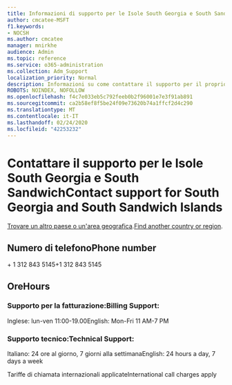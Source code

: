 ```yaml
---
title: Informazioni di supporto per le Isole South Georgia e South Sandwich
author: cmcatee-MSFT
f1.keywords:
- NOCSH
ms.author: cmcatee
manager: mnirkhe
audience: Admin
ms.topic: reference
ms.service: o365-administration
ms.collection: Adm_Support
localization_priority: Normal
description: Informazioni su come contattare il supporto per il proprio paese o area geografica.
ROBOTS: NOINDEX, NOFOLLOW
ms.openlocfilehash: f4c7e033eb5c792feeb0b2f96001e7e3f91ab891
ms.sourcegitcommit: ca2b58ef8f5be24f09e73620b74a1ffcf2d4c290
ms.translationtype: MT
ms.contentlocale: it-IT
ms.lasthandoff: 02/24/2020
ms.locfileid: "42253232"
---
```

# <a name="contact-support-for-south-georgia-and-south-sandwich-islands"></a><span data-ttu-id="ffa07-103">Contattare il supporto per le Isole South Georgia e South Sandwich</span><span class="sxs-lookup"><span data-stu-id="ffa07-103">Contact support for South Georgia and South Sandwich Islands</span></span>

<span data-ttu-id="ffa07-104">[Trovare un altro paese o un'area geografica](../contact-support-for-business-products.md).</span><span class="sxs-lookup"><span data-stu-id="ffa07-104">[Find another country or region](../contact-support-for-business-products.md).</span></span>

## <a name="phone-number"></a><span data-ttu-id="ffa07-105">Numero di telefono</span><span class="sxs-lookup"><span data-stu-id="ffa07-105">Phone number</span></span>
<span data-ttu-id="ffa07-106">+ 1 312 843 5145</span><span class="sxs-lookup"><span data-stu-id="ffa07-106">+1 312 843 5145</span></span>

## <a name="hours"></a><span data-ttu-id="ffa07-107">Ore</span><span class="sxs-lookup"><span data-stu-id="ffa07-107">Hours</span></span>
### <a name="billing-support"></a><span data-ttu-id="ffa07-108">Supporto per la fatturazione:</span><span class="sxs-lookup"><span data-stu-id="ffa07-108">Billing Support:</span></span>

<span data-ttu-id="ffa07-109">Inglese: lun-ven 11:00-19.00</span><span class="sxs-lookup"><span data-stu-id="ffa07-109">English: Mon-Fri 11 AM-7 PM</span></span>

### <a name="technical-support"></a><span data-ttu-id="ffa07-110">Supporto tecnico:</span><span class="sxs-lookup"><span data-stu-id="ffa07-110">Technical Support:</span></span>

<span data-ttu-id="ffa07-111">Italiano: 24 ore al giorno, 7 giorni alla settimana</span><span class="sxs-lookup"><span data-stu-id="ffa07-111">English: 24 hours a day, 7 days a week</span></span>

<span data-ttu-id="ffa07-112">Tariffe di chiamata internazionali applicate</span><span class="sxs-lookup"><span data-stu-id="ffa07-112">International call charges apply</span></span>